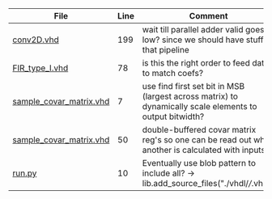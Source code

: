 | File | Line | Comment |
| ---- | ---- | ------- |
| [conv2D.vhd](./DSP/filters/conv2D/hdl/conv2D.vhd#L199) | 199 |  wait till parallel adder valid goes low? since we should have stuffed that pipeline |
| [FIR_type_I.vhd](./DSP/filters/FIR/hdl/FIR_type_I.vhd#L78) | 78 |  is this the right order to feed data to match coefs? |
| [sample_covar_matrix.vhd](./DSP/linear_algebra/sample_covar_matrix/hdl/sample_covar_matrix.vhd#L7) | 7 |  use find first set bit in MSB (largest across matrix) to dynamically scale elements to output bitwidth? |
| [sample_covar_matrix.vhd](./DSP/linear_algebra/sample_covar_matrix/hdl/sample_covar_matrix.vhd#L50) | 50 |  double-buffered covar matrix reg's so one can be read out while another is calculated with inputs? |
| [run.py](./run.py#L10) | 10 |  Eventually use blob pattern to include all? -> lib.add_source_files("./vhdl/*/*.vhd") |
